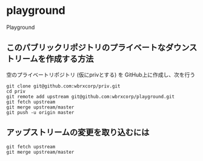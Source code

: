 # playground
Playground

## このパブリックリポジトリのプライベートなダウンストリームを作成する方法

空のプライベートリポジトリ (仮にprivとする) を GitHub上に作成し、次を行う

```
git clone git@github.com:wbrxcorp/priv.git
cd priv
git remote add upstream git@github.com:wbrxcorp/playground.git
git fetch upstream
git merge upstream/master
git push -u origin master
```

## アップストリームの変更を取り込むには

```
git fetch upstream
git merge upstream/master
```
